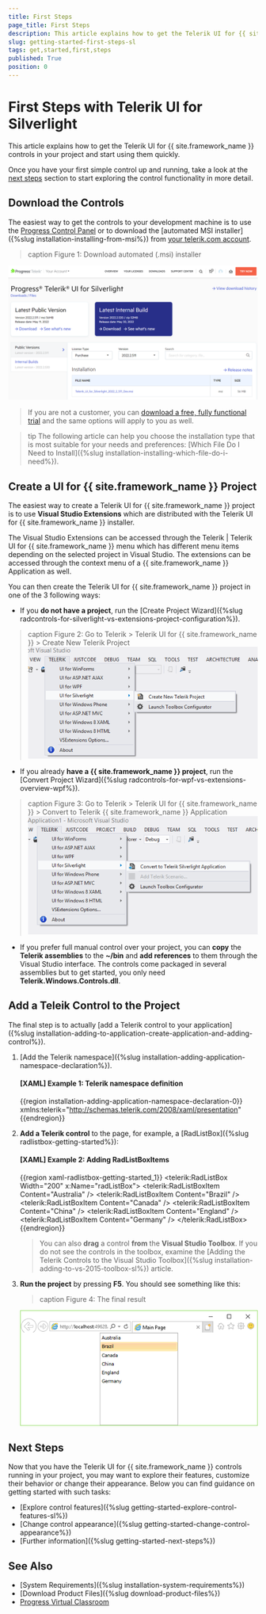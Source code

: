```yaml
---
title: First Steps
page_title: First Steps
description: This article explains how to get the Telerik UI for {{ site.framework_name }} controls in your project and start using them quickly.
slug: getting-started-first-steps-sl
tags: get,started,first,steps
published: True
position: 0
---
```


# First Steps with Telerik UI for Silverlight

This article explains how to get the Telerik UI for {{ site.framework_name }} controls in your project and start using them quickly.

Once you have your first simple control up and running, take a look at the [next steps](#next-steps) section to start exploring the control functionality in more detail.

## Download the Controls

The easiest way to get the controls to your development machine is to use the [Progress Control Panel](https://www.telerik.com/download-trial-file/v2/control-panel) or to download the [automated MSI installer]({%slug installation-installing-from-msi%}) from [your telerik.com account](https://www.telerik.com/account/product-download?product=RCSL).

>caption Figure 1: Download automated (.msi) installer

![Download automated installer Telerik_UI_for_Silverlight_<version>_Dev.msi](images/download-msi-sl.png "Telerik_UI_for_Silverlight_<version>_Dev.msi")

> If you are not a customer, you can [download a free, fully functional trial](https://www.telerik.com/download-trial-file/v2-b/ui-for-silverlight) and the same options will apply to you as well.

>tip The following article can help you choose the installation type that is most suitable for your needs and preferences: [Which File Do I Need to Install]({%slug installation-installing-which-file-do-i-need%}).

## Create a UI for {{ site.framework_name }} Project

The easiest way to create a Telerik UI for {{ site.framework_name }} project is to use **Visual Studio Extensions** which are distributed with the Telerik UI for {{ site.framework_name }} installer.

The Visual Studio Extensions can be accessed through the Telerik | Telerik UI for {{ site.framework_name }} menu which has different menu items depending on the selected project in Visual Studio. The extensions can be accessed through the context menu of a {{ site.framework_name }} Application as well.

You can then create the Telerik UI for {{ site.framework_name }} project in one of the 3 following ways:

* If you **do not have a project**, run the [Create Project Wizard]({%slug radcontrols-for-silverlight-vs-extensions-project-configuration%}).
>caption Figure 2: Go to Telerik > Telerik  UI for {{ site.framework_name }} > Create New Telerik Project
![Run Create Project Wizard](../integration/visual-studio-extensions/images/VSExtentions_SL_OverviewMenuCreate.png "Run Create Project Wizard")

* If you already **have a {{ site.framework_name }} project**, run the [Convert Project Wizard]({%slug radcontrols-for-wpf-vs-extensions-overview-wpf%}).
>caption Figure 3: Go to Telerik > Telerik UI for {{ site.framework_name }} > Convert to Telerik {{ site.framework_name }} Application
![Run Convert Project Wizard](../integration/visual-studio-extensions/images/VSExtentions_SL_OverviewMenuConvert.png "Run Convert Project Wizard")

* If you prefer full manual control over your project, you can **copy** the **Telerik assemblies** to the **~/bin** and **add references** to them through the Visual Studio interface. The controls come packaged in several assemblies but to get started, you only need **Telerik.Windows.Controls.dll**.

## Add a Teleik Control to the Project

The final step is to actually [add a Telerik control to your application]({%slug installation-adding-to-application-create-application-and-adding-control%}).

1. [Add the Telerik namespace]({%slug installation-adding-application-namespace-declaration%}).

	#### __[XAML] Example 1: Telerik namespace definition__

	{{region installation-adding-application-namespace-declaration-0}}
		xmlns:telerik="http://schemas.telerik.com/2008/xaml/presentation" 
	{{endregion}}

2. **Add a Telerik control** to the page, for example, a [RadListBox]({%slug radlistbox-getting-started%}):

	#### __[XAML] Example 2: Adding RadListBoxItems__
	{{region xaml-radlistbox-getting-started_1}}
		<telerik:RadListBox  Width="200" x:Name="radListBox">
			<telerik:RadListBoxItem Content="Australia" />
			<telerik:RadListBoxItem Content="Brazil" />
			<telerik:RadListBoxItem Content="Canada" />
			<telerik:RadListBoxItem Content="China" />
			<telerik:RadListBoxItem Content="England" />
			<telerik:RadListBoxItem Content="Germany" />
		</telerik:RadListBox>
	{{endregion}}

	> You can also **drag** a control **from** the **Visual Studio Toolbox**. If you do not see the controls in the toolbox, examine the [Adding the Telerik Controls to the Visual Studio Toolbox]({%slug installation-adding-to-vs-2015-toolbox-sl%}) article.

3. **Run the project** by pressing **F5**. You should see something like this:

	>caption Figure 4: The final result

	![Main page with RadListBox](images/main-page-with-radlistbox.png "Main page with RadListBox")

## Next Steps

Now that you have the Telerik UI for {{ site.framework_name }} controls running in your project, you may want to explore their features, customize their behavior or change their appearance. Below you can find guidance on getting started with such tasks:

* [Explore control features]({%slug getting-started-explore-control-features-sl%})
* [Change control appearance]({%slug getting-started-change-control-appearance%})
* [Further information]({%slug getting-started-next-steps%})

## See Also

* [System Requirements]({%slug installation-system-requirements%})
* [Download Product Files]({%slug download-product-files%})
* [Progress Virtual Classroom](https://www.telerik.com/account/support/virtual-classroom)